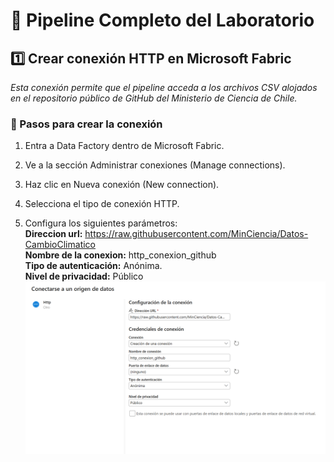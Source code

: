# 🚀 Pipeline Completo del Laboratorio

## 1️⃣ Crear conexión HTTP en Microsoft Fabric
*Esta conexión permite que el pipeline acceda a los archivos CSV alojados en el repositorio público de GitHub del Ministerio de Ciencia de Chile.*

### 📍 Pasos para crear la conexión
1. Entra a Data Factory dentro de Microsoft Fabric.
2. Ve a la sección Administrar conexiones (Manage connections).
3. Haz clic en Nueva conexión (New connection).
4. Selecciona el tipo de conexión HTTP.

5. Configura los siguientes parámetros:  
**Direccion url:** https://raw.githubusercontent.com/MinCiencia/Datos-CambioClimatico  
**Nombre de la conexion:** http_conexion_github  
**Tipo de autenticación:** Anónima.  
**Nivel de privacidad:** Público  
![Conexión HTPP](images/conexion_htpp.png)

